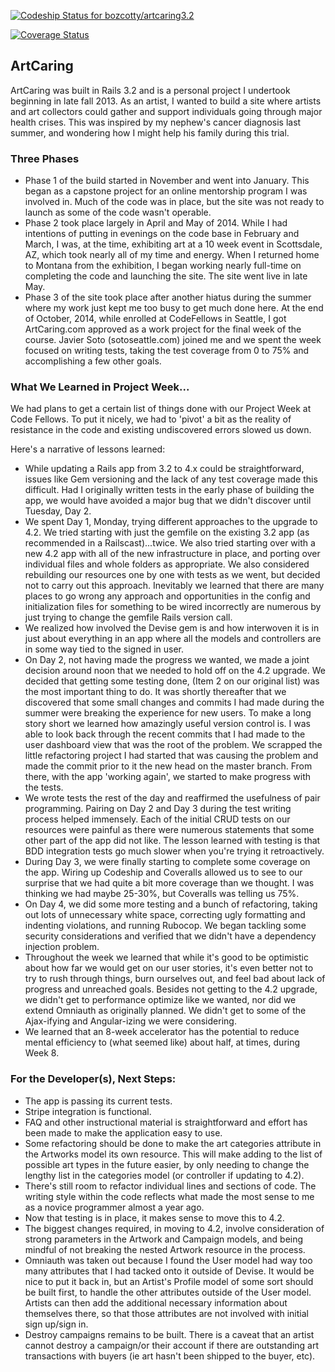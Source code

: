 [ ![Codeship Status for bozcotty/artcaring3.2](https://www.codeship.io/projects/28cb5180-46b3-0132-d0d9-567d034e6ff3/status)](https://www.codeship.io/projects/45390)

[![Coverage Status](https://coveralls.io/repos/bozcotty/artcaring3.2/badge.png?branch=readme)](https://coveralls.io/r/bozcotty/artcaring3.2?branch=readme)

## ArtCaring

ArtCaring was built in Rails 3.2 and is a personal project I undertook beginning in late fall 2013. As an artist, I wanted to build a site where artists and art collectors could gather and support individuals going through major health crises. This was inspired by my nephew's cancer diagnosis last summer, and wondering how I might help his family during this trial.

### Three Phases

- Phase 1 of the build started in November and went into January. This began as a capstone project for an online mentorship program I was involved in. Much of the code was in place, but the site was not ready to launch as some of the code wasn't operable.
- Phase 2 took place largely in April and May of 2014. While I had intentions of putting in evenings on the code base in February and March, I was, at the time, exhibiting art at a 10 week event in Scottsdale, AZ, which took nearly all of my time and energy. When I returned home to Montana from the exhibition, I began working nearly full-time on completing the code and launching the site. The site went live in late May.
- Phase 3 of the site took place after another hiatus during the summer where my work just kept me too busy to get much done here. At the end of October, 2014, while enrolled at CodeFellows in Seattle, I got ArtCaring.com approved as a work project for the final week of the course. Javier Soto (sotoseattle.com) joined me and we spent the week focused on writing tests, taking the test coverage from 0 to 75% and accomplishing a few other goals.

### What We Learned in Project Week...

We had plans to get a certain list of things done with our Project Week at Code Fellows. To put it nicely, we had to 'pivot' a bit as the reality of resistance in the code and existing undiscovered errors slowed us down.

Here's a narrative of lessons learned:
- While updating a Rails app from 3.2 to 4.x could be straightforward, issues like Gem versioning and the lack of any test coverage made this difficult. Had I originally written tests in the early phase of building the app, we would have avoided a major bug that we didn't discover until Tuesday, Day 2.
- We spent Day 1, Monday, trying different approaches to the upgrade to 4.2. We tried starting with just the gemfile on the existing 3.2 app (as recommended in a Railscast)...twice. We also tried starting over with a new 4.2 app with all of the new infrastructure in place, and porting over individual files and whole folders as appropriate. We also considered rebuilding our resources one by one with tests as we went, but decided not to carry out this approach. Inevitably we learned that there are many places to go wrong any approach and opportunities in the config and initialization files for something to be wired incorrectly are numerous by just trying to change the gemfile Rails version call.
- We realized how involved the Devise gem is and how interwoven it is in just about everything in an app where all the models and controllers are in some way tied to the signed in user.
- On Day 2, not having made the progress we wanted, we made a joint decision around noon that we needed to hold off on the 4.2 upgrade. We decided that getting some testing done, (Item 2 on our original list) was the most important thing to do. It was shortly thereafter that we discovered that some small changes and commits I had made during the summer were breaking the experience for new users. To make a long story short we learned how amazingly useful version control is. I was able to look back through the recent commits that I had made to the user dashboard view that was the root of the problem. We scrapped the little refactoring project I had started that was causing the problem and made the commit prior to it the new head on the master branch. From there, with the app 'working again', we started to make progress with the tests.
- We wrote tests the rest of the day and reaffirmed the usefulness of pair programming. Pairing on Day 2 and Day 3 during the test writing process helped immensely. Each of the initial CRUD tests on our resources were painful as there were numerous statements that some other part of the app did not like. The lesson learned with testing is that BDD integration tests go much slower when you're trying it retroactively.
- During Day 3, we were finally starting to complete some coverage on the app. Wiring up Codeship and Coveralls allowed us to see to our surprise that we had quite a bit more coverage than we thought. I was thinking we had maybe 25-30%, but Coveralls was telling us 75%.
- On Day 4, we did some more testing and a bunch of refactoring, taking out lots of unnecessary white space, correcting ugly formatting and indenting violations, and running Rubocop. We began tackling some security considerations and verified that we didn't have a dependency injection problem.
- Throughout the week we learned that while it's good to be optimistic about how far we would get on our user stories, it's even better not to try to rush through things, burn ourselves out, and feel bad about lack of progress and unreached goals. Besides not getting to the 4.2 upgrade, we didn't get to performance optimize like we wanted, nor did we extend Omniauth as originally planned. We didn't get to some of the Ajax-ifying and Angular-izing we were considering.
- We learned that an 8-week accelerator has the potential to reduce mental efficiency to (what seemed like) about half, at times, during Week 8.

### For the Developer(s), Next Steps:

- The app is passing its current tests.
- Stripe integration is functional.
- FAQ and other instructional material is straightforward and effort has been made to make the application easy to use.
- Some refactoring should be done to make the art categories attribute in the Artworks model its own resource. This will make adding to the list of possible art types in the future easier, by only needing to change the lengthy list in the categories model (or controller if updating to 4.2).
- There's still room to refactor individual lines and sections of code. The writing style within the code reflects what made the most sense to me as a novice programmer almost a year ago.
- Now that testing is in place, it makes sense to move this to 4.2.
- The biggest changes required, in moving to 4.2, involve consideration of strong parameters in the Artwork and Campaign models, and being mindful of not breaking the nested Artwork resource in the process.
- Omniauth was taken out because I found the User model had way too many attributes that I had tacked onto it outside of Devise. It would be nice to put it back in, but an Artist's Profile model of some sort should be built first, to handle the other attributes outside of the User model. Artists can then add the additional necessary information about themselves there, so that those attributes are not involved with initial sign up/sign in.
- Destroy campaigns remains to be built. There is a caveat that an artist cannot destroy a campaign/or their account if there are outstanding art transactions with buyers (ie art hasn't been shipped to the buyer, etc).

